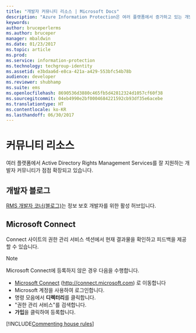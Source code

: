 ```yaml
---
title: "개발자 커뮤니티 리소스 | Microsoft Docs"
description: "Azure Information Protection은 여러 플랫폼에서 증가하고 있는 개발자 커뮤니티의 원활한 지원을 받습니다."
keywords: 
author: bruceperlerms
ms.author: bruceper
manager: mbaldwin
ms.date: 01/23/2017
ms.topic: article
ms.prod: 
ms.service: information-protection
ms.technology: techgroup-identity
ms.assetid: e3bdaa6d-e8ca-421a-a429-553bfc54b78b
audience: developer
ms.reviewer: shubhamp
ms.suite: ems
ms.openlocfilehash: 8690536d3880c465fb5d42812324d1057cf60f38
ms.sourcegitcommit: 04eb4990e2bf0004684221592cb93df35e6acebe
ms.translationtype: HT
ms.contentlocale: ko-KR
ms.lasthandoff: 06/30/2017
---
```

# <a name="community-resources"></a>커뮤니티 리소스

여러 플랫폼에서 Active Directory Rights Management Services를 잘 지원하는 개발자 커뮤니티가 점점 확장되고 있습니다.

## <a name="developers-blog"></a>개발자 블로그
[RMS 개발자 코너(블로그)](http://blogs.msdn.com/b/rms/)는 정보 보호 개발자를 위한 활성 허브입니다.

## <a name="microsoft-connect"></a>Microsoft Connect
Connect 사이트의 권한 관리 서비스 섹션에서 현재 결과물을 확인하고 피드백을 제공할 수 있습니다.

> [!NOTE]
>
>Microsoft Connect에 등록하지 않은 경우 다음을 수행합니다.
>
>-   [Microsoft Connect](http://connect.microsoft.com) (http://connect.microsoft.com) 로 이동합니다
>-   Microsoft 계정을 사용하여 로그인합니다.
>-   명령 모음에서 **디렉터리**를 클릭합니다.
>-   "권한 관리 서비스"를 검색합니다.
>-   **가입**을 클릭하여 등록합니다.

[!INCLUDE[Commenting house rules](../includes/houserules.md)]
